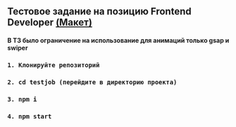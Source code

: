 ## Тестовое задание на позицию Frontend Developer [(Макет)](https://www.figma.com/file/YXCbNT4Jf9INk62BKTZw1z/%D0%A2%D0%B5%D1%81%D1%82%D0%BE%D0%B2%D0%BE%D0%B5-%D0%B7%D0%B0%D0%B4%D0%B0%D0%BD%D0%B8%D0%B5?node-id=0%3A1)
#### В ТЗ было ограничение на использование для анимаций только gsap и swiper

### `1. Клонируйте репозиторий`
### `2. cd testjob (перейдите в директорию проекта)`
### `3. npm i`
### `4. npm start`
